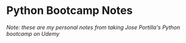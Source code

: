 # Python Bootcamp Notes

_Note: these are my personal notes from taking Jose Portilla's Python bootcamp on Udemy_
